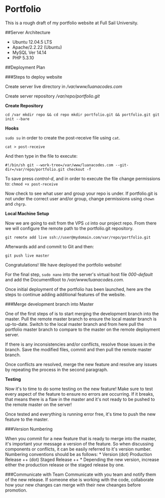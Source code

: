 # Portfolio

This is a rough draft of my portfolio website at Full Sail University.

##Server Architecture

* Ubuntu 12.04.5 LTS
* Apache/2.2.22 (Ubuntu)
* MySQL Ver 14.14
* PHP 5.3.10

##Deployment Plan

###Steps to deploy website

Create server live directory in */var/www/luanacodes.com*

Create server repository */var/repo/portfolio.git*

 **Create Repository**

 `cd /var
  mkdir repo && cd repo
  mkdir portfolio.git && portfolio.git
  git init --bare`

 **Hooks**

 `sudo su` in order to create the post-receive file using  `cat`.
 
  `cat > post-receive`
  
  And then type in the file to execute:
  
   `#!/bin/sh
    git --work-tree=/var/www/luanacodes.com --git-dir=/var/repo/portfolio.git checkout -f`
    
   To save press *control-d*, and in order to execute the file change permissions to:
    `chmod +x post-receive`
   
   Now check to see what user and group your repo is under. If portfolio.git is not under the correct user and/or group, change permissions using `chown` and `chgrp`.
    
 **Local Machine Setup**
 
 Now we are going to exit from the VPS `cd` into our project repo. From there we will configure the remote path to the portfolio.git repository.
 
 `git remote add live ssh://user@mydomain.com/var/repo/portfolio.git`
 
 Afterwards add and commit to Git and then:
 
 `git push live master`
 
 Congratulations! We have deployed the portfolio website! 
 
 For the final step, `sudo nano` into the server's virtual host file *000-default* and add the DocumentRoot to */var/www/luanacodes.com.*

Once initial deployment of the portfolio has been launched, here are the steps to continue adding additional features of the website. 

###Merge development branch into Master

One of the first steps of is to start merging the development branch into the master. Pull the remote master branch  to ensure the local master branch is up-to-date. Switch to the local master branch and from here pull the portfolio master branch to compare to the master on the remote deployment server.

If there is any inconsistencies and/or conflicts, resolve those issues in the branch. Save the modified files, commit and then pull the remote master branch. 

 Once conflicts are resolved, merge the new feature and resolve any issues by repeating the process in the second paragraph. 
  
  **Testing**
  
  Now it's to time to do some testing on the new feature! Make sure to test every aspect of the feature to ensure no errors are occurring. If it breaks, that means there is a flaw in the master and it's not ready to be pushed to the remote master on the server!
  
  Once tested and everything is running error free, it's time to push the new feature to the master.
  
###Version Numbering

When you commit for a new feature that is ready to merge into the master, it's important your message a version of the feature. So when discussing components or conflicts, it can be easily referred to it's version number. Numbering conventions should be as follows:
    * Version (dot) Production Release ++ (dot) Staged Release ++
    * Depending the new version, increase either the production release or the staged release by one.  
                
###Communicate with Team
Communicate with you team and notify them of the new release. If someone else is working with the code, collaborate how your new changes can merge with their new cheanges before promotion. 


  
  
